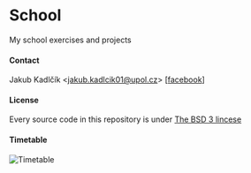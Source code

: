 School
======

My school exercises and projects

#### Contact
Jakub Kadlčík &lt;[jakub.kadlcik01@upol.cz](mailto:jakub.kadlcik01@upol.cz)&gt; [[facebook](http://www.facebook.com/jakubkadlcik)]

#### License
Every source code in this repository is under [The BSD 3 lincese](https://github.com/FrostyX/School/blob/master/LICENSE.md "The BSD 3-Clause License")

#### Timetable
![Timetable](https://raw.github.com/FrostyX/School/master/timetables/ZS-2014-2015.png)

